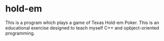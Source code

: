 # hold-em
This is a program which plays a game of Texas Hold-em Poker. This is an educational exercise designed to teach myself C++ and opbject-oriented programming.
